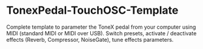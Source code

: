 # TonexPedal-TouchOSC-Template
Complete template to parameter the ToneX pedal from your computer using MIDI (standard MIDI or MIDI over USB). Switch presets, activate / deactivate effects (Reverb, Compressor, NoiseGate), tune effects parameters.
